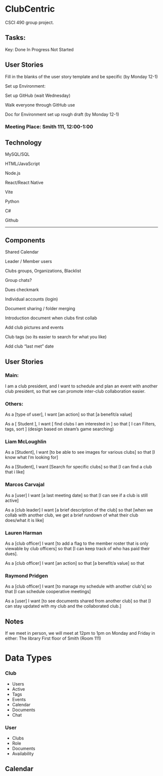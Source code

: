 # ClubCentric
CSCI 490 group project.

 

## Tasks: 

Key: Done In Progress Not Started 

## User Stories 

Fill in the blanks of the user story template and be specific (by Monday 12-1) 

Set up Environment: 

Set up GitHub (wait Wednesday) 

Walk everyone through GitHub use 

Doc for Environment set up rough draft (by Monday 12-1) 

### Meeting Place: Smith 111, 12:00-1:00 

## Technology 

MySQL/SQL 

HTML/JavaScript 

Node.js 

React/React Native 

Vite 

Python 

C# 

Github 

---------------------------- 

## Components

Shared Calendar 

Leader / Member users 

Clubs groups, Organizations, Blacklist 

Group chats? 

Dues checkmark 

Individual accounts (login) 

Document sharing / folder merging 

Introduction document when clubs first collab 

Add club pictures and events 

Club tags (so its easier to search for what you like) 

Add club “last met” date 


## User Stories 

### Main: 

I am a club president, and I want to schedule and plan an event with another club president, so that we can promote inter-club collaboration easier.  

### Others: 

As a [type of user], I want [an action] so that [a benefit/a value] 

As a [ Student ], I want [ find clubs I am interested in ] so that [ I can Filters, tags, sort ] (design based on steam’s game searching) 

 

 

### Liam McLoughlin 

As a [Student], I want [to be able to see images for various clubs] so that [I know what I’m looking for] 

As a [Student], I want [Search for specific clubs] so that [I can find a club that i like] 

 

### Marcos Carvajal 

As a [user] I want [a last meeting date] so that [I can see if a club is still active] 

As a [club leader] I want [a brief description of the club] so that [when we collab with another club, we get a brief rundown of what their club does/what it is like] 

 

### Lauren Harman 

As a [club officer] I want [to add a flag to the member roster that is only viewable by club officers] so that [I can keep track of who has paid their dues]. 

As a [club officer] I want [an action] so that [a benefit/a value] so that 

### Raymond Pridgen

As a [club officer] I want [to manage my schedule with another club's] so that [I can schedule cooperative meetings]

As a [user] I want [to see documents shared from another club] so that [I can stay updated with my club and the collaborated club.]

 

## Notes 

If we meet in person, we will meet at 12pm to 1pm on Monday and Friday in either: 
The library 
First floor of Smith (Room 111) 



# Data Types

### Club
- Users
- Active
- Tags
- Events
- Calendar
- Documents
- Chat

### User
- Clubs
- Role
- Documents
- Availability

## Calendar

